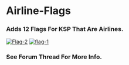 # Airline-Flags
### Adds 12 Flags For KSP That Are Airlines.
<a href="https://ibb.co/L07fJ4w"><img src="https://i.ibb.co/x2TQfVv/Flag-2.png" alt="Flag-2" border="0"></a>
<a href="https://ibb.co/q9ggrxm"><img src="https://i.ibb.co/J2ppsCr/flag-1.png" alt="flag-1" border="0"></a>
### See Forum Thread For More Info.

